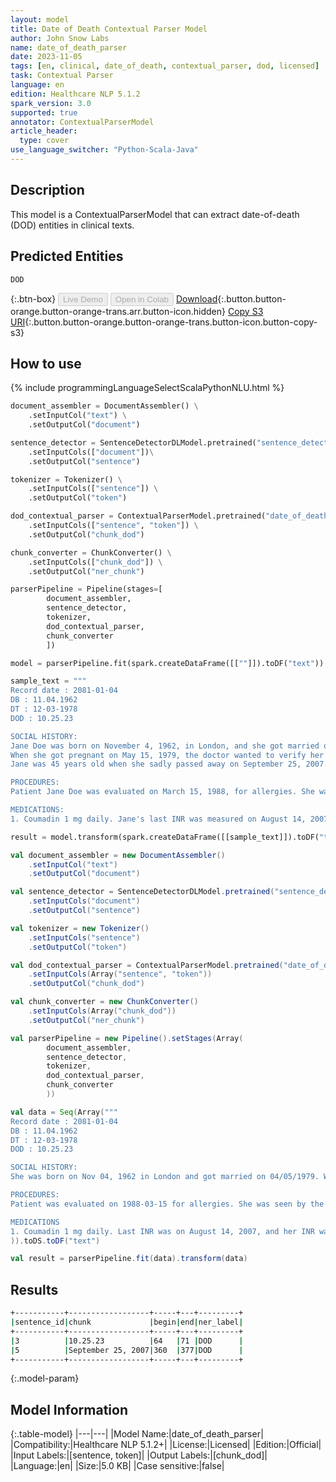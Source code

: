 ```yaml
---
layout: model
title: Date of Death Contextual Parser Model
author: John Snow Labs
name: date_of_death_parser
date: 2023-11-05
tags: [en, clinical, date_of_death, contextual_parser, dod, licensed]
task: Contextual Parser
language: en
edition: Healthcare NLP 5.1.2
spark_version: 3.0
supported: true
annotator: ContextualParserModel
article_header:
  type: cover
use_language_switcher: "Python-Scala-Java"
---
```


## Description

This model is a ContextualParserModel that can extract date-of-death (DOD) entities in clinical texts.

## Predicted Entities

`DOD`

{:.btn-box}
<button class="button button-orange" disabled>Live Demo</button>
<button class="button button-orange" disabled>Open in Colab</button>
[Download](https://s3.amazonaws.com/auxdata.johnsnowlabs.com/clinical/models/date_of_death_parser_en_5.1.2_3.0_1699192712408.zip){:.button.button-orange.button-orange-trans.arr.button-icon.hidden}
[Copy S3 URI](s3://auxdata.johnsnowlabs.com/clinical/models/date_of_death_parser_en_5.1.2_3.0_1699192712408.zip){:.button.button-orange.button-orange-trans.button-icon.button-copy-s3}

## How to use



<div class="tabs-box" markdown="1">
{% include programmingLanguageSelectScalaPythonNLU.html %}
  
```python
document_assembler = DocumentAssembler() \
    .setInputCol("text") \
    .setOutputCol("document")

sentence_detector = SentenceDetectorDLModel.pretrained("sentence_detector_dl_healthcare","en","clinical/models")\
    .setInputCols(["document"])\
    .setOutputCol("sentence")

tokenizer = Tokenizer() \
    .setInputCols(["sentence"]) \
    .setOutputCol("token")

dod_contextual_parser = ContextualParserModel.pretrained("date_of_death_parser", "en", "clinical/models") \
    .setInputCols(["sentence", "token"]) \
    .setOutputCol("chunk_dod") 

chunk_converter = ChunkConverter() \
    .setInputCols(["chunk_dod"]) \
    .setOutputCol("ner_chunk")

parserPipeline = Pipeline(stages=[
        document_assembler,
        sentence_detector,
        tokenizer,
        dod_contextual_parser,
        chunk_converter
        ])

model = parserPipeline.fit(spark.createDataFrame([[""]]).toDF("text"))

sample_text = """
Record date : 2081-01-04
DB : 11.04.1962
DT : 12-03-1978
DOD : 10.25.23

SOCIAL HISTORY:
Jane Doe was born on November 4, 1962, in London, and she got married on April 5, 1979.
When she got pregnant on May 15, 1979, the doctor wanted to verify her date of birth, which was confirmed to be November 4, 1962.
Jane was 45 years old when she sadly passed away on September 25, 2007.

PROCEDURES:
Patient Jane Doe was evaluated on March 15, 1988, for allergies. She was seen by the endocrinology service and was discharged on September 23, 1988.

MEDICATIONS:
1. Coumadin 1 mg daily. Jane's last INR was measured on August 14, 2007, and it was 2.3."""

result = model.transform(spark.createDataFrame([[sample_text]]).toDF("text"))

```
```scala
val document_assembler = new DocumentAssembler() 
    .setInputCol("text") 
    .setOutputCol("document")

val sentence_detector = SentenceDetectorDLModel.pretrained("sentence_detector_dl_healthcare","en","clinical/models")
    .setInputCols("document")
    .setOutputCol("sentence")

val tokenizer = new Tokenizer() 
    .setInputCols("sentence") 
    .setOutputCol("token")

val dod_contextual_parser = ContextualParserModel.pretrained("date_of_death_parser", "en", "clinical/models") 
    .setInputCols(Array("sentence", "token")) 
    .setOutputCol("chunk_dod") 

val chunk_converter = new ChunkConverter() 
    .setInputCols(Array("chunk_dod")) 
    .setOutputCol("ner_chunk")

val parserPipeline = new Pipeline().setStages(Array(
        document_assembler,
        sentence_detector,
        tokenizer,
        dod_contextual_parser,
        chunk_converter
        ))

val data = Seq(Array("""
Record date : 2081-01-04 
DB : 11.04.1962
DT : 12-03-1978 
DOD : 10.25.23 

SOCIAL HISTORY:
She was born on Nov 04, 1962 in London and got married on 04/05/1979. When she got pregnant on 15 May 1079, the doctor wanted to verify her DOB was November 4, 1962. Her date of birth was confirmed to be 11-04-1962, the patient is 45 years old on 25 Sep 2007.

PROCEDURES:
Patient was evaluated on 1988-03-15 for allergies. She was seen by the endocrinology service and she was discharged on 9/23/1988. 

MEDICATIONS
1. Coumadin 1 mg daily. Last INR was on August 14, 2007, and her INR was 2.3."""
)).toDS.toDF("text")

val result = parserPipeline.fit(data).transform(data)
```
</div>

## Results

```bash
+-----------+------------------+-----+---+---------+
|sentence_id|chunk             |begin|end|ner_label|
+-----------+------------------+-----+---+---------+
|3          |10.25.23          |64   |71 |DOD      |
|5          |September 25, 2007|360  |377|DOD      |
+-----------+------------------+-----+---+---------+
```

{:.model-param}
## Model Information

{:.table-model}
|---|---|
|Model Name:|date_of_death_parser|
|Compatibility:|Healthcare NLP 5.1.2+|
|License:|Licensed|
|Edition:|Official|
|Input Labels:|[sentence, token]|
|Output Labels:|[chunk_dod]|
|Language:|en|
|Size:|5.0 KB|
|Case sensitive:|false|
